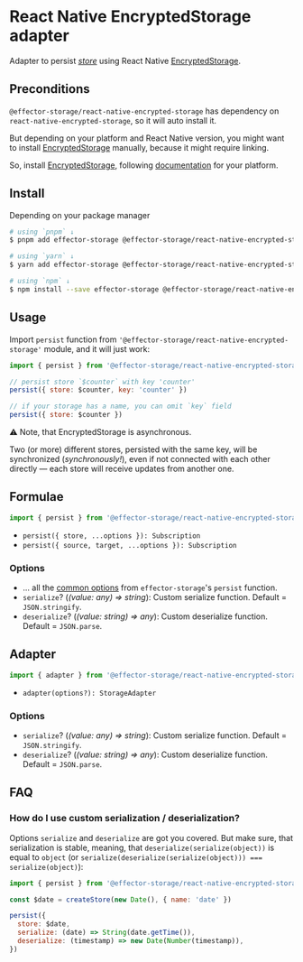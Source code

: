 # React Native EncryptedStorage adapter

Adapter to persist [_store_] using React Native [EncryptedStorage].

## Preconditions

`@effector-storage/react-native-encrypted-storage` has dependency on `react-native-encrypted-storage`, so it will auto install it.

But depending on your platform and React Native version, you might want to install [EncryptedStorage] manually, because it might require linking.

So, install [EncryptedStorage], following [documentation](https://github.com/emeraldsanto/react-native-encrypted-storage#installation) for your platform.

## Install

Depending on your package manager

```bash
# using `pnpm` ↓
$ pnpm add effector-storage @effector-storage/react-native-encrypted-storage

# using `yarn` ↓
$ yarn add effector-storage @effector-storage/react-native-encrypted-storage

# using `npm` ↓
$ npm install --save effector-storage @effector-storage/react-native-encrypted-storage
```

## Usage

Import `persist` function from `'@effector-storage/react-native-encrypted-storage'` module, and it will just work:

```javascript
import { persist } from '@effector-storage/react-native-encrypted-storage'

// persist store `$counter` with key 'counter'
persist({ store: $counter, key: 'counter' })

// if your storage has a name, you can omit `key` field
persist({ store: $counter })
```

⚠️ Note, that EncryptedStorage is asynchronous.

Two (or more) different stores, persisted with the same key, will be synchronized (_synchronously!_), even if not connected with each other directly — each store will receive updates from another one.

## Formulae

```javascript
import { persist } from '@effector-storage/react-native-encrypted-storage'
```

- `persist({ store, ...options }): Subscription`
- `persist({ source, target, ...options }): Subscription`

### Options

- ... all the [common options](https://github.com/yumauri/effector-storage/tree/main/README.md#options) from `effector-storage`'s `persist` function.
- `serialize`? (_(value: any) => string_): Custom serialize function. Default = `JSON.stringify`.
- `deserialize`? (_(value: string) => any_): Custom deserialize function. Default = `JSON.parse`.

## Adapter

```javascript
import { adapter } from '@effector-storage/react-native-encrypted-storage'
```

- `adapter(options?): StorageAdapter`

### Options

- `serialize`? (_(value: any) => string_): Custom serialize function. Default = `JSON.stringify`.
- `deserialize`? (_(value: string) => any_): Custom deserialize function. Default = `JSON.parse`.

## FAQ

### How do I use custom serialization / deserialization?

Options `serialize` and `deserialize` are got you covered. But make sure, that serialization is stable, meaning, that `deserialize(serialize(object))` is equal to `object` (or `serialize(deserialize(serialize(object))) === serialize(object)`):

```javascript
import { persist } from '@effector-storage/react-native-encrypted-storage'

const $date = createStore(new Date(), { name: 'date' })

persist({
  store: $date,
  serialize: (date) => String(date.getTime()),
  deserialize: (timestamp) => new Date(Number(timestamp)),
})
```

[asyncstorage]: https://react-native-async-storage.github.io/async-storage/
[encryptedstorage]: https://github.com/emeraldsanto/react-native-encrypted-storage
[_subscription_]: https://effector.dev/docs/glossary#subscription
[_store_]: https://effector.dev/docs/api/effector/store
